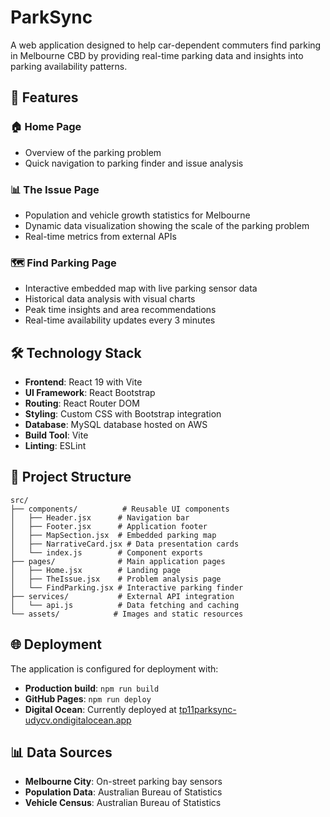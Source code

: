 # ParkSync

A web application designed to help car-dependent commuters find parking in Melbourne CBD by providing real-time parking data and insights into parking availability patterns.

## 🌟 Features

### 🏠 Home Page

- Overview of the parking problem
- Quick navigation to parking finder and issue analysis

### 📊 The Issue Page

- Population and vehicle growth statistics for Melbourne
- Dynamic data visualization showing the scale of the parking problem
- Real-time metrics from external APIs

### 🗺️ Find Parking Page

- Interactive embedded map with live parking sensor data
- Historical data analysis with visual charts
- Peak time insights and area recommendations
- Real-time availability updates every 3 minutes

## 🛠️ Technology Stack

- **Frontend**: React 19 with Vite
- **UI Framework**: React Bootstrap
- **Routing**: React Router DOM
- **Styling**: Custom CSS with Bootstrap integration
- **Database**: MySQL database hosted on AWS
- **Build Tool**: Vite
- **Linting**: ESLint

## 📁 Project Structure

```
src/
├── components/          # Reusable UI components
│   ├── Header.jsx      # Navigation bar
│   ├── Footer.jsx      # Application footer
│   ├── MapSection.jsx  # Embedded parking map
│   ├── NarrativeCard.jsx # Data presentation cards
│   └── index.js        # Component exports
├── pages/              # Main application pages
│   ├── Home.jsx        # Landing page
│   ├── TheIssue.jsx    # Problem analysis page
│   └── FindParking.jsx # Interactive parking finder
├── services/           # External API integration
│   └── api.js          # Data fetching and caching
└── assets/            # Images and static resources
```

## 🌐 Deployment

The application is configured for deployment with:

- **Production build**: `npm run build`
- **GitHub Pages**: `npm run deploy`
- **Digital Ocean**: Currently deployed at [tp11parksync-udycv.ondigitalocean.app](https://tp11parksync-udycv.ondigitalocean.app)

## 📊 Data Sources

- **Melbourne City**: On-street parking bay sensors
- **Population Data**: Australian Bureau of Statistics
- **Vehicle Census**: Australian Bureau of Statistics
